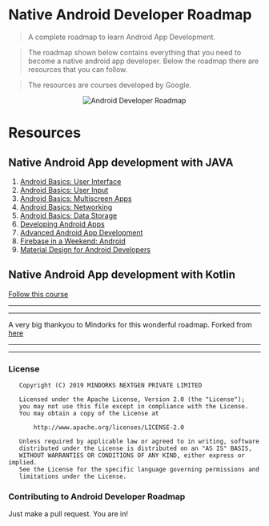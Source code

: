 # Native Android Developer Roadmap


> A complete roadmap to learn Android App Development.

> The roadmap shown below contains everything that you need to become a native android app developer. Below the roadmap there are resources that you can follow.

> The resources are courses developed by Google.

<p align="center">
<img alt="Android Developer Roadmap" src="https://raw.githubusercontent.com/MindorksOpenSource/android-developer-roadmap/master/images/android_developer_roadmap.png">
</p>

# Resources

## Native Android App development with JAVA

1. [Android Basics: User Interface](https://www.udacity.com/course/android-basics-user-interface--ud834)
2. [Android Basics: User Input](https://www.udacity.com/course/android-basics-user-input--ud836)
3. [Android Basics: Multiscreen Apps](https://www.udacity.com/course/android-basics-multiscreen-apps--ud839)
4. [Android Basics: Networking](https://www.udacity.com/course/android-basics-networking--ud843)
5. [Android Basics: Data Storage](https://www.udacity.com/course/android-basics-data-storage--ud845)
6. [Developing Android Apps](https://www.udacity.com/course/new-android-fundamentals--ud851)
7. [Advanced Android App Development](https://www.udacity.com/course/advanced-android-app-development--ud855)
8. [Firebase in a Weekend: Android](https://www.udacity.com/course/firebase-in-a-weekend-by-google-android--ud0352)
9. [Material Design for Android Developers](https://www.udacity.com/course/material-design-for-android-developers--ud862)

## Native Android App development with Kotlin
[Follow this course](https://www.udacity.com/course/developing-android-apps-with-kotlin--ud9012)


-------------------------------
-------------------------------
A very big thankyou to Mindorks for this wonderful roadmap. Forked from [here](https://github.com/MindorksOpenSource/android-developer-roadmap)

--------------------------------
-------------------------------


### License
```
   Copyright (C) 2019 MINDORKS NEXTGEN PRIVATE LIMITED

   Licensed under the Apache License, Version 2.0 (the "License");
   you may not use this file except in compliance with the License.
   You may obtain a copy of the License at

       http://www.apache.org/licenses/LICENSE-2.0

   Unless required by applicable law or agreed to in writing, software
   distributed under the License is distributed on an "AS IS" BASIS,
   WITHOUT WARRANTIES OR CONDITIONS OF ANY KIND, either express or implied.
   See the License for the specific language governing permissions and
   limitations under the License.
```

### Contributing to Android Developer Roadmap
Just make a pull request. You are in!
